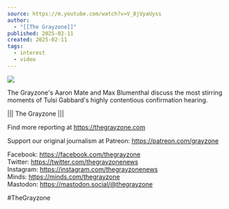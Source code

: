 ```yaml
---
source: https://m.youtube.com/watch?v=V_8jVyaUyss
author:
  - "[[The Grayzone]]"
published: 2025-02-11
created: 2025-02-11
tags:
  - interest
  - video
---
```

![](https://www.youtube.com/watch?v=V_8jVyaUyss)  

The Grayzone's Aaron Mate and Max Blumenthal discuss the most stirring moments of Tulsi Gabbard's highly contentious confirmation hearing.  
  
||| The Grayzone |||  
  
Find more reporting at https://thegrayzone.com  
  
Support our original journalism at Patreon: https://patreon.com/grayzone  
  
Facebook: https://facebook.com/thegrayzone  
Twitter: https://twitter.com/thegrayzonenews  
Instagram: https://instagram.com/thegrayzonenews  
Minds: https://minds.com/thegrayzone  
Mastodon: https://mastodon.social/@thegrayzone  
  
#TheGrayzone